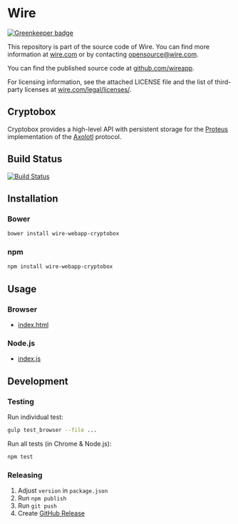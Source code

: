 # Wire

[![Greenkeeper badge](https://badges.greenkeeper.io/wireapp/wire-webapp-cryptobox.svg)](https://greenkeeper.io/)

This repository is part of the source code of Wire. You can find more information at [wire.com](https://wire.com) or by contacting opensource@wire.com.

You can find the published source code at [github.com/wireapp](https://github.com/wireapp).

For licensing information, see the attached LICENSE file and the list of third-party licenses at [wire.com/legal/licenses/](https://wire.com/legal/licenses/).

## Cryptobox

Cryptobox provides a high-level API with persistent storage for the [Proteus][2] implementation of the [Axolotl][3] protocol.

[2]: https://github.com/wireapp/proteus
[3]: https://github.com/trevp/axolotl/wiki

## Build Status

[![Build Status](https://travis-ci.org/wireapp/wire-webapp-cryptobox.svg?branch=master)](https://travis-ci.org/wireapp/wire-webapp-cryptobox)

## Installation

### Bower

```bash
bower install wire-webapp-cryptobox
```

### npm

```bash
npm install wire-webapp-cryptobox
```

## Usage

### Browser

- [index.html](./dist/index.html)

### Node.js

- [index.js](./dist/index.js) 

## Development

### Testing

Run individual test:

```bash
gulp test_browser --file ...
```

Run all tests (in Chrome & Node.js):

```bash
npm test
```

### Releasing

1. Adjust `version` in `package.json`
1. Run `npm publish`
1. Run `git push`
1. Create [GitHub Release](../../releases)
